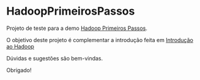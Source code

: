 HadoopPrimeirosPassos
=====================

Projeto de teste para a demo [Hadoop Primeiros Passos]().

O objetivo deste projeto é complementar a introdução feita em [Introdução ao Hadoop](http://www.aqueleblogdesoa.com.br/2013/05/introducao-ao-hadoop/)

Dúvidas e sugestões são bem-vindas.

Obrigado!
